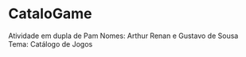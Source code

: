 # CataloGame
Atividade em dupla de Pam
Nomes: Arthur Renan e Gustavo de Sousa
Tema: Catálogo de Jogos
